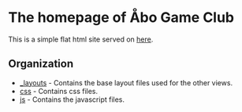 # The homepage of Åbo Game Club #

This is a simple flat html site served on [here](dwarna.github.com/abogameclub).

## Organization ##

 - [_layouts](./_layouts) - Contains the base layout files used for the other views.
 - [css](./css/)          - Contains css files.
 - [js](./js/)            - Contains the javascript files.
